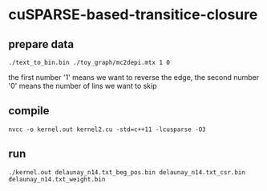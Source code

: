 # cuSPARSE-based-transitice-closure

## prepare data
```
./text_to_bin.bin ./toy_graph/mc2depi.mtx 1 0
```
the first number '1' means we want to reverse the edge, the second number '0' means the number of lins we want to skip

## compile
```
nvcc -o kernel.out kernel2.cu -std=c++11 -lcusparse -O3
```

## run
```
./kernel.out delaunay_n14.txt_beg_pos.bin delaunay_n14.txt_csr.bin delaunay_n14.txt_weight.bin 
```
